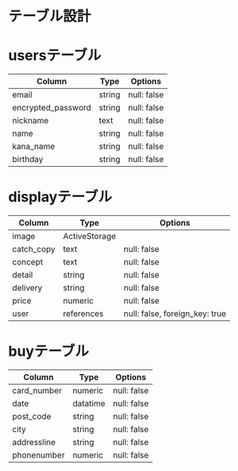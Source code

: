 # テーブル設計

# usersテーブル

| Column             | Type   | Options     |
| ------------------ | ------ | ----------- |
| email              | string | null: false |
| encrypted_password | string | null: false |
| nickname           | text   | null: false |
| name               | string | null: false |
| kana_name          | string | null: false |
| birthday           | string | null: false |


# displayテーブル

| Column             | Type   | Options     |
| ------------------ | ------ | ----------- |
| image      | ActiveStorage  |             |
| catch_copy | text          | null: false  |
| concept    | text          | null: false  |
| detail     | string        | null: false  |
| delivery   | string        | null: false  |
| price      | numeric       | null: false  |
| user       | references    | null: false, foreign_key: true |


# buyテーブル

| Column             | Type     | Options      |
| ------------------ | -------- | ------------ |
| card_number        | numeric  | null: false  |
| date               | datatime | null: false  |
| post_code          | string   | null: false  |
| city               | string   | null: false  |
| addressline        | string   | null: false  |
| phonenumber        | numeric  | null: false  |